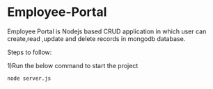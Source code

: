 # Employee-Portal
Employee Portal is Nodejs based CRUD application in which user can create,read ,update and delete records in mongodb database.

Steps to follow:

1)Run the below command to start the project

```
node server.js
```

